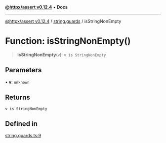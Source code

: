 [**@httpx/assert v0.12.4**](../../README.md) • **Docs**

***

[@httpx/assert v0.12.4](../../README.md) / [string.guards](../README.md) / isStringNonEmpty

# Function: isStringNonEmpty()

> **isStringNonEmpty**(`v`): `v is StringNonEmpty`

## Parameters

• **v**: `unknown`

## Returns

`v is StringNonEmpty`

## Defined in

[string.guards.ts:9](https://github.com/belgattitude/httpx/blob/9d56eb57739de47a2eced4122ffa042138007013/packages/assert/src/string.guards.ts#L9)
